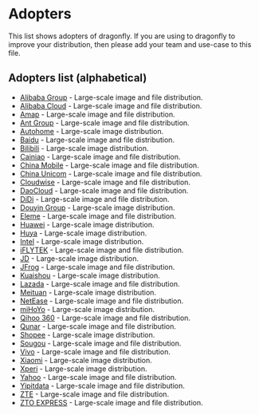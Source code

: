 # Adopters

This list shows adopters of dragonfly. If you are using to dragonfly to improve your distribution,
then please add your team and use-case to this file.

## Adopters list (alphabetical)

- [Alibaba Group](https://www.alibabagroup.com/) - Large-scale image and file distribution.
- [Alibaba Cloud](https://us.alibabacloud.com/) - Large-scale image and file distribution.
- [Amap](https://mobile.amap.com/) - Large-scale image and file distribution.
- [Ant Group](https://www.antgroup.com/) - Large-scale image and file distribution.
- [Autohome](https://www.autohome.com.cn/) - Large-scale image distribution.
- [Baidu](https://www.baidu.com/) - Large-scale image and file distribution.
- [Bilibili](https://www.bilibili.com/) - Large-scale image distribution.
- [Cainiao](https://global.cainiao.com/) - Large-scale image and file distribution.
- [China Mobile](https://www.chinamobileltd.com/) - Large-scale image and file distribution.
- [China Unicom](http://www.chinaunicom.com/) - Large-scale image and file distribution.
- [Cloudwise](https://www.cloudwise.cool/) - Large-scale image and file distribution.
- [DaoCloud](https://www.daocloud.io/) - Large-scale image and file distribution.
- [DiDi](https://www.didiglobal.com/) - Large-scale image and file distribution.
- [Douyin Group](https://www.douyin.com/) - Large-scale image distribution.
- [Eleme](https://www.ele.me/) - Large-scale image and file distribution.
- [Huawei](https://huawei.com) - Large-scale image distribution.
- [Huya](https://www.huya.com/) - Large-scale image distribution.
- [Intel](https://www.intel.com/) - Large-scale image distribution.
- [iFLYTEK](https://iflytek.com/) - Large-scale image and file distribution.
- [JD](https://corporate.jd.com/) - Large-scale image distribution.
- [JFrog](https://jfrog.com/) - Large-scale image and file distribution.
- [Kuaishou](https://kuaishou.com/) - Large-scale image distribution.
- [Lazada](https://lazada.com) - Large-scale image and file distribution.
- [Meituan](https://about.meituan.com/) - Large-scale image distribution.
- [NetEase](https://www.neteasegames.com/) - Large-scale image and file distribution.
- [miHoYo](https://www.mihoyo.com/) - Large-scale image distribution.
- [Qihoo 360](https://www.360totalsecurity.com/) - Large-scale image and file distribution.
- [Qunar](https://www.qunar.com/) - Large-scale image and file distribution.
- [Shopee](https://shopee.com/) - Large-scale image distribution.
- [Sougou](https://www.sogou.com/) - Large-scale image and file distribution.
- [Vivo](https://www.vivo.com/) - Large-scale image and file distribution.
- [Xiaomi](https://www.mi.com/global/) - Large-scale image distribution.
- [Xperi](https://xperi.com/) - Large-scale image distribution.
- [Yahoo](https://www.yahoo.com/) - Large-scale image and file distribution.
- [Yipitdata](https://www.yipitdata.com/) - Large-scale image and file distribution.
- [ZTE](https://zte.com.cn/) - Large-scale image and file distribution.
- [ZTO EXPRESS](https://www.zto.com/) - Large-scale image and file distribution.
